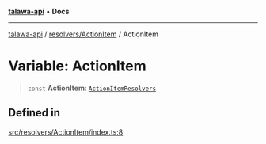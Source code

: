 [**talawa-api**](../../../README.md) • **Docs**

***

[talawa-api](../../../modules.md) / [resolvers/ActionItem](../README.md) / ActionItem

# Variable: ActionItem

> `const` **ActionItem**: [`ActionItemResolvers`](../../../types/generatedGraphQLTypes/type-aliases/ActionItemResolvers.md)

## Defined in

[src/resolvers/ActionItem/index.ts:8](https://github.com/PalisadoesFoundation/talawa-api/blob/6712e9940a5702665afc506fa9f6e9d7e1dc7991/src/resolvers/ActionItem/index.ts#L8)
